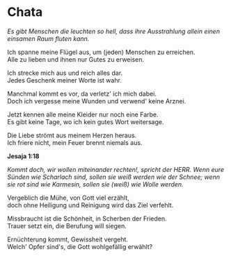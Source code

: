 # Chata

_Es gibt Menschen die leuchten so hell, dass ihre Ausstrahlung allein einen einsamen Raum fluten kann._

Ich spanne meine Flügel aus, um (jeden) Menschen zu erreichen. <br>
Alle zu lieben und ihnen nur Gutes zu erweisen.

Ich strecke mich aus und reich alles dar. <br>
Jedes Geschenk meiner Worte ist wahr.

Manchmal kommt es vor, da verletz' ich mich dabei. <br>
Doch ich vergesse meine Wunden und verwend' keine Arznei.

Jetzt kennen alle meine Kleider nur noch eine Farbe. <br>
Es gibt keine Tage, wo ich kein gutes Wort weitersage.

Die Liebe strömt aus meinem Herzen heraus. <br>
Ich friere nicht, mein Feuer brennt niemals aus.

**Jesaja 1:18**

_Kommt doch, wir wollen miteinander rechten!, spricht der HERR. Wenn eure Sünden wie Scharlach sind, sollen sie weiß werden wie der Schnee; wenn sie rot sind wie Karmesin, sollen sie (weiß) wie Wolle werden._

Vergeblich die Mühe, von Gott viel erzählt, <br>
doch ohne Heiligung und Reinigung wird das Ziel verfehlt.

Missbraucht ist die Schönheit, in Scherben der Frieden. <br>
Trauer setzt ein, die Berufung will siegen.

Ernüchterung kommt, Gewissheit vergeht. <br>
Welch' Opfer sind's, die Gott wohlgefällig erwählt?
